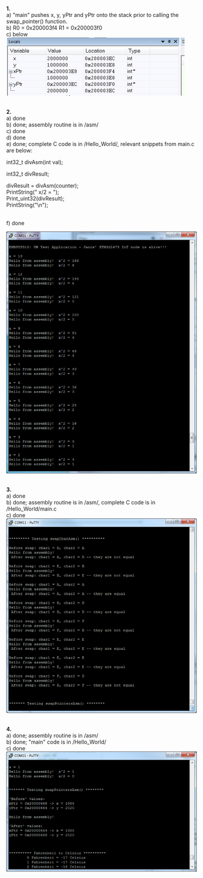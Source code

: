 <br><b>1.</b>
<br>a) "main" pushes x, y, yPtr and yPtr onto the stack prior to calling the swap_pointer() function.
<br>b) R0 = 0x200003f4	R1 = 0x200003f0
<br>c) below <br>
![Question 1c.](https://github.com/jszamos/embsys310/blob/assignment05/AS5_1c.png)

<br><b>2.</b>
<br>a) done
<br>b) done; assembly routine is in /asm/
<br>c) done
<br>d) done
<br>e) done;  complete C code is in /Hello_World/, relevant snippets from main.c are below: 

   int32_t divAsm(int val);

   int32_t divResult; 

   divResult = divAsm(counter);<br>
   PrintString(" x/2 = ");<br>
   Print_uint32(divResult);<br>
   PrintString("\n");<br>

<br>f) done

![Question 2f.](https://github.com/jszamos/embsys310/blob/assignment05/AS5_2f.png)   

<br><b>3.</b>
<br>a) done
<br>b) done;  assembly routine is in /asm/, complete C code is in /Hello_World/main.c
<br>c) done <br>
![Question 3c.](https://github.com/jszamos/embsys310/blob/assignment05/AS5_3c.png)

 <br><b>4.</b>
 <br>a) done; assembly routine is in /asm/
 <br>b) done; "main" code is in /Hello_World/
 <br>c) done<br>
![Question 4c.](https://github.com/jszamos/embsys310/blob/assignment05/AS5_4f.png)
